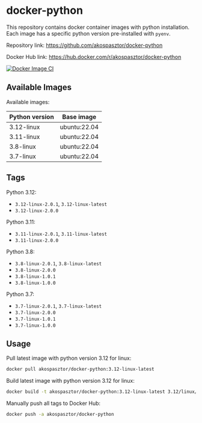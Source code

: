 # docker-python

This repository contains docker container images with python installation.
Each image has a specific python version pre-installed with `pyenv`.

Repository link: https://github.com/akospasztor/docker-python

Docker Hub link: https://hub.docker.com/r/akospasztor/docker-python

[![Docker Image CI](https://github.com/akospasztor/docker-python/actions/workflows/ci-docker-image.yml/badge.svg)](https://github.com/akospasztor/docker-python/actions/workflows/ci-docker-image.yml)

## Available Images

Available images:

| Python version | Base image   |
| -------------- | ------------ |
| 3.12-linux     | ubuntu:22.04 |
| 3.11-linux     | ubuntu:22.04 |
| 3.8-linux      | ubuntu:22.04 |
| 3.7-linux      | ubuntu:22.04 |

## Tags

Python 3.12:

- `3.12-linux-2.0.1`, `3.12-linux-latest`
- `3.12-linux-2.0.0`

Python 3.11:

- `3.11-linux-2.0.1`, `3.11-linux-latest`
- `3.11-linux-2.0.0`

Python 3.8:

- `3.8-linux-2.0.1`, `3.8-linux-latest`
- `3.8-linux-2.0.0`
- `3.8-linux-1.0.1`
- `3.8-linux-1.0.0`

Python 3.7:

- `3.7-linux-2.0.1`, `3.7-linux-latest`
- `3.7-linux-2.0.0`
- `3.7-linux-1.0.1`
- `3.7-linux-1.0.0`

## Usage

Pull latest image with python version 3.12 for linux:

```bash
docker pull akospasztor/docker-python:3.12-linux-latest
```

Build latest image with python version 3.12 for linux:

```bash
docker build -t akospasztor/docker-python:3.12-linux-latest 3.12/linux/
```

Manually push all tags to Docker Hub:

```bash
docker push -a akospasztor/docker-python
```
